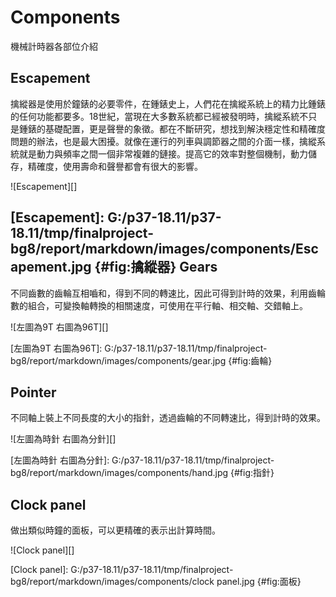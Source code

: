 Components
===

機械計時器各部位介紹

Escapement  
---

擒縱器是使用於鐘錶的必要零件，在鍾錶史上，人們花在擒縱系統上的精力比鍾錶的任何功能都要多。18世紀，當現在大多數系統都已經被發明時，擒縱系統不只是鍾錶的基礎配置，更是聲譽的象徵。都在不斷研究，想找到解決穩定性和精確度問題的辦法，也是最大困擾。就像在運行的列車與調節器之間的介面一樣，擒縱系統就是動力與頻率之間一個非常複雜的鏈接。提高它的效率對整個機制，動力儲存，精確度，使用壽命和聲譽都會有很大的影響。
    

![Escapement][]
    
    
[Escapement]: G:/p37-18.11/p37-18.11/tmp/finalproject-bg8/report/markdown/images/components/Escapement.jpg {#fig:擒縱器}
Gears 
---

不同齒數的齒輪互相嚙和，得到不同的轉速比，因此可得到計時的效果，利用齒輪數的組合，可變換軸轉換的相關速度，可使用在平行軸、相交軸、交錯軸上。
    

![左圖為9T 右圖為96T][]
    
    
[左圖為9T 右圖為96T]: G:/p37-18.11/p37-18.11/tmp/finalproject-bg8/report/markdown/images/components/gear.jpg {#fig:齒輪}

Pointer 
---

不同軸上裝上不同長度的大小的指針，透過齒輪的不同轉速比，得到計時的效果。
    

![左圖為時針 右圖為分針][]
    
    
[左圖為時針 右圖為分針]: G:/p37-18.11/p37-18.11/tmp/finalproject-bg8/report/markdown/images/components/hand.jpg {#fig:指針}

Clock panel
---

做出類似時鐘的面板，可以更精確的表示出計算時間。
    

![Clock panel][]
    
    
[Clock panel]: G:/p37-18.11/p37-18.11/tmp/finalproject-bg8/report/markdown/images/components/clock panel.jpg {#fig:面板}


